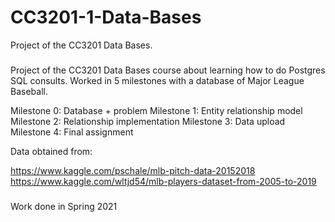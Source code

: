 # CC3201-1-Data-Bases
Project of the CC3201 Data Bases. 

### 
Project of the CC3201 Data Bases course about learning how to do Postgres SQL consults. 
Worked in 5 milestones with a database of Major League Baseball. 

Milestone 0: Database + problem
Milestone 1: Entity relationship model
Milestone 2: Relationship implementation
Milestone 3: Data upload 
Milestone 4: Final assignment

Data obtained from: 

https://www.kaggle.com/pschale/mlb-pitch-data-20152018
https://www.kaggle.com/wltjd54/mlb-players-dataset-from-2005-to-2019

###
Work done in Spring 2021

